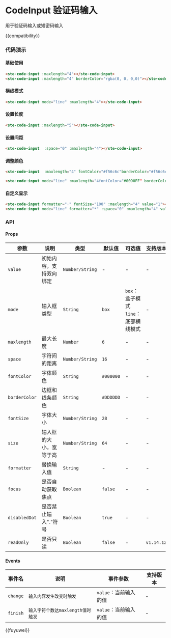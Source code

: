 # CodeInput 验证码输入
用于验证码输入或短密码输入

{{compatibility}}

### 代码演示
#### 基础使用
```html
<ste-code-input :maxlength="4"></ste-code-input>
<ste-code-input :maxlength="4" borderColor="rgba(0, 0, 0,0)"></ste-code-input>
```

#### 横线模式
```html
<ste-code-input mode="line" :maxlength="4"></ste-code-input>
```

#### 设置长度
```html
<ste-code-input :maxlength="5"></ste-code-input>
```

#### 设置间距
```html
<ste-code-input  :space="0" :maxlength="4"></ste-code-input>
```

#### 调整颜色
```html
<ste-code-input  :maxlength="4" fontColor="#f56c6c"borderColor="#f56c6c"></ste-code-input>

<ste-code-input mode="line" :maxlength="4fontColor="#0090FF" borderColor="#0090FF"></ste-code-input>
```

#### 自定义显示
```html
<ste-code-input formatter="·" fontSize="100" :maxlength="4" value="1"></ste-code-input>
<ste-code-input mode="line" formatter="*" :space="0" :maxlength="4" value="12"></ste-code-input>
```


### API
#### Props
| 参数			| 说明					| 类型				| 默认值		| 可选值										| 支持版本	|
| ---			| ---					| ---				| ---		| ---										| ---		|
| `value`		| 初始内容，支持双向绑定	| `Number/String`	| -			| -											| -			|
| `mode`		| 输入框类型				| `String`			| `box`		| `box`：盒子模式<br/>`line`：底部横线模式	| -			|
| `maxlength`	| 最大长度				| `Number`			| `6`		| -											| -			|
| `space`		| 字符间的距离			| `Number/String`	| `16`		| -											| -			|
| `fontColor`	| 字体颜色				| `String`			| `#000000`	| -											| -			|
| `borderColor`	| 边框和线条颜色			| `String`			| `#DDDDDD`	| -											| -			|
| `fontSize`	| 字体大小				| `Number/String`	| `28`		| -											| -			|
| `size`		| 输入框的大小，宽等于高	| `Number/String`	| `64`		| -											| -			|
| `formatter`	| 替换输入值				| `String`			| -			| -											| -			|
| `focus`		| 是否自动获取焦点		| `Boolean`			| `false`	| -											| -			|
| `disabledDot`	| 是否禁止输入"."符号	| `Boolean`			| `true`	| -											| -			|
| `readOnly`	| 是否只读				| `Boolean`			| `false`	| -											| `v1.14.12`|

#### Events
|事件名		|说明								|事件参数				|支持版本	|
| ---		| ---								| ---					|---		|
| `change`	| `输入内容发生改变时触发`			| `value`：当前输入的值	|-			|
| `finish`	| `输入字符个数达maxlength值时触发`	| `value`：当前输入的值	|-			|

{{fuyuwei}}